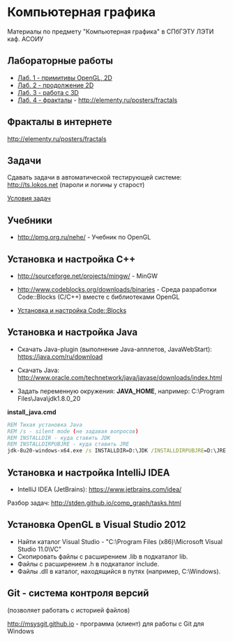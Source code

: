 Компьютерная графика
====================

Материалы по предмету "Компьютерная графика" в СПбГЭТУ ЛЭТИ каф. АСОИУ

Лабораторные работы
-------------------
* [Лаб. 1 - примитивы OpenGL, 2D](labs/kg_lab1.doc)
* [Лаб. 2 - продолжение 2D](labs/kg_lab2.doc)
* [Лаб. 3 - работа с 3D](labs/kg_lab3.doc)
* [Лаб. 4 - фракталы](labs/kg_lab4.doc) - http://elementy.ru/posters/fractals

Фракталы в интернете
--------------------
http://elementy.ru/posters/fractals

Задачи
------

Сдавать задачи в автоматической тестирующей системе:  
http://ts.lokos.net (пароли и логины у старост)

[Условия задач](15_cg.pdf) 


Учебники
--------
* http://pmg.org.ru/nehe/ - Учебник по OpenGL

Установка и настройка C++
-------------------------
* http://sourceforge.net/projects/mingw/ - MinGW
* http://www.codeblocks.org/downloads/binaries - Среда разработки Code::Blocks (C/C++) вместе с библиотеками OpenGL

* [Установка и настройка Code::Blocks](codeblocks/README.md)


Установка и настройка Java
--------------------------
* Скачать Java-plugin (выполнение Java-апплетов, JavaWebStart): https://java.com/ru/download
* Скачать Java: http://www.oracle.com/technetwork/java/javase/downloads/index.html

* Задать переменную окружения: **JAVA_HOME**, например: C:\Program Files\Java\jdk1.8.0_20

**install_java.cmd**

``` bat
REM Тихая установка Java
REM /s - silent mode (не задавая вопросов)
REM INSTALLDIR - куда ставить JDK 
REM INSTALLDIRPUBJRE - куда ставить JRE
jdk-8u20-windows-x64.exe /s INSTALLDIR=D:\JDK /INSTALLDIRPUBJRE=D:\JRE 
```

Установка и настройка IntelliJ IDEA
-----------------------------------
* IntelliJ IDEA (JetBrains): https://www.jetbrains.com/idea/

Разбор задач: http://stden.github.io/comp_graph/tasks.html

Установка OpenGL в Visual Studio 2012
-------------------------------------
* Найти каталог Visual Studio - "C:\Program Files (x86)\Microsoft Visual Studio 11.0\VC"
* Скопировать файлы с расширением .lib в подкаталог lib.
* Файлы с расширением .h в подкаталог include.
* Файлы .dll в каталог, находящийся в путях (например, C:\Windows).


Git - система контроля версий 
-----------------------------
(позволяет работать с историей файлов)

http://msysgit.github.io - программа (клиент) для работы с Git для Windows


